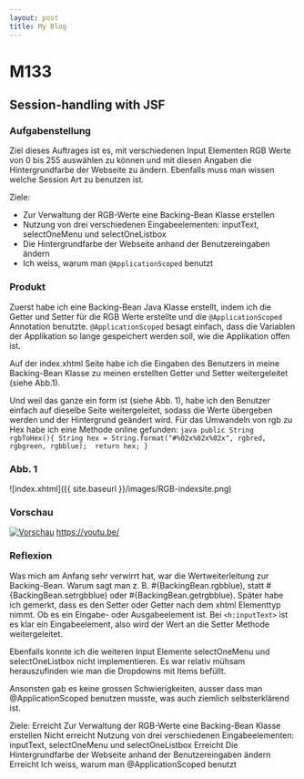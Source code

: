 ```yaml
---
layout: post
title: My Blog
---
```

<!-- 
Next you can update your site name, avatar and other options using the _config.yml file in the root of your repository (shown below).

![_config.yml]({{ site.baseurl }}/images/config.png)

The easiest way to make your first post is to edit this one. Go into /_posts/ and update the Hello World markdown file. For more instructions head over to the [Jekyll Now repository](https://github.com/barryclark/jekyll-now) on GitHub. -->
# **M133**

## Session-handling with JSF

### Aufgabenstellung
Ziel dieses Auftrages ist es, mit verschiedenen Input Elementen RGB Werte von 0 bis 255 auswählen zu können und mit diesen Angaben die Hintergrundfarbe der Webseite zu ändern. Ebenfalls muss man wissen welche Session Art zu benutzen ist.


Ziele:
* Zur Verwaltung der RGB-Werte eine Backing-Bean Klasse erstellen
* Nutzung von drei verschiedenen Eingabeelementen: inputText, selectOneMenu und selectOneListbox
* Die Hintergrundfarbe der Webseite anhand der Benutzereingaben ändern
* Ich weiss, warum man `@ApplicationScoped` benutzt

### Produkt

Zuerst habe ich eine Backing-Bean Java Klasse erstellt, indem ich die Getter und Setter für die RGB Werte erstellte und die `@ApplicationScoped` Annotation benutzte. `@ApplicationScoped` besagt einfach, dass die Variablen der Applikation so lange gespeichert werden soll, wie die Applikation offen ist.

Auf der index.xhtml Seite habe ich die Eingaben des Benutzers in meine Backing-Bean Klasse zu meinen erstellten Getter und Setter weitergeleitet (siehe Abb.1).

Und weil das ganze ein form ist (siehe Abb. 1), habe ich den Benutzer einfach auf dieselbe Seite weitergeleitet, sodass die Werte übergeben werden und der Hintergrund geändert wird. Für das Umwandeln von rgb zu Hex habe ich eine Methode online gefunden:
    ```java
    public String rgbToHex(){
        String hex = String.format("#%02x%02x%02x", rgbred, rgbgreen, rgbblue); 
        return hex;
    }
    ```

### Abb. 1

![index.xhtml]({{ site.baseurl }}/images/RGB-indexsite.png)

### Vorschau
[![Vorschau](http://img.youtube.com/vi/sXqKHWvyHwo/0.jpg)](http://www.youtube.com/watch?v=sXqKHWvyHwo)
https://youtu.be/

### Reflexion

Was mich am Anfang sehr verwirrt hat, war die Wertweiterleitung zur Backing-Bean. Warum sagt man z. B. #{BackingBean.rgbblue), statt #{BackingBean.setrgbblue) oder #{BackingBean.getrgbblue). Später habe ich gemerkt, dass es den Setter oder Getter nach dem xhtml Elementtyp nimmt. Ob es ein Eingabe- oder Ausgabeelement ist. Bei `<h:inputText>` ist es klar ein Eingabeelement, also wird der Wert an die Setter Methode weitergeleitet. 

Ebenfalls konnte ich die weiteren Input Elemente selectOneMenu und selectOneListbox nicht implementieren. Es war relativ mühsam herauszufinden wie man die Dropdowns mit Items befüllt.

Ansonsten gab es keine grossen Schwierigkeiten, ausser dass man @ApplicationScoped benutzen musste, was auch ziemlich selbsterklärend ist.

Ziele:
Erreicht Zur Verwaltung der RGB-Werte eine Backing-Bean Klasse erstellen
Nicht erreicht Nutzung von drei verschiedenen Eingabeelementen: inputText, selectOneMenu und selectOneListbox
Erreicht Die Hintergrundfarbe der Webseite anhand der Benutzereingaben ändern
Erreicht Ich weiss, warum man @ApplicationScoped benutzt
 





